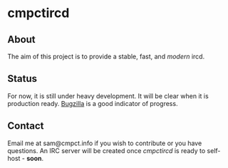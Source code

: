 <h1>cmpctircd</h1>
<h2>About</h2>
<p>The aim of this project is to provide a stable, fast, and <em>modern</em> ircd.</p>
<h2>Status</h2>
<p>For now, it is still under heavy development. It will be clear when it is production ready. 
<a href="https://bugs.cmpct.info/">Bugzilla</a> is a good indicator of progress.</p>
<h2>Contact</h2>
<p>Email me at sam@cmpct.info if you wish to contribute or you have questions.
An IRC server will be created once <em>cmpctircd</em> is ready to self-host - <strong>soon</strong>.</p>
